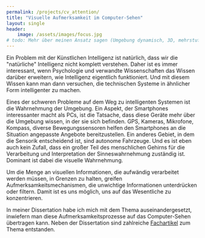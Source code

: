 ```yaml
---
permalink: /projects/cv_attention/
title: "Visuelle Aufmerksamkeit im Computer-Sehen"
layout: single
header: 
    image: /assets/images/focus.jpg
# todo: Mehr über meinen Ansatz sagen (Umgebung dynamisch, 3D, mehrstufige Selektion)
---
```


Ein Problem mit der Künstlichen Intelligenz ist natürlich, dass wir die "natürliche" Intelligenz nicht komplett verstehen. Daher ist es immer interessant, wenn Psychologie und verwandte Wissenschaften das Wissen darüber erweitern, wie Intelligenz eigentlich funktioniert. Und mit diesem Wissen kann man dann versuchen, die technischen Systeme in ähnlicher Form intelligenter zu machen.

Eines der schweren Probleme auf dem Weg zu intelligenten Systemen ist die Wahrnehmung der Umgebung. Ein Aspekt, der Smartphones interessanter macht als PCs, ist die Tatsache, dass diese Geräte mehr über die Umgebung wissen, in der sie sich befinden. GPS, Kameras, Mikrofone, Kompass, diverse Bewegungssensoren helfen den Smartphones an die Situation angepasste Angebote bereitzustellen. Ein anderes Gebiet, in dem die Sensorik entscheidend ist, sind autonome Fahrzeuge. Und es ist eben auch kein Zufall, dass ein großer Teil des menschlichen Gehirns für die Verarbeitung und Interpretation der Sinneswahrnehmung zuständig ist. Dominant ist dabei die visuelle Wahrnehmung. 

Um die Menge an visuellen Informationen, die aufwändig verarbeitet werden müssen, in Grenzen zu halten, greifen Aufmerksamkeitsmechanismen, die unwichtige Informationen unterdrücken oder filtern. Damit ist es uns möglich, uns auf das Wesentliche zu konzentrieren. 

In meiner Dissertation habe ich mich mit dem Thema auseinandergesetzt, inwiefern man diese Aufmerksamkeitsprozesse auf das Computer-Sehen übertragen kann. Neben der Dissertation sind zahlreiche [Fachartikel](/publications/) zum Thema entstanden. 